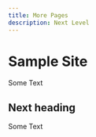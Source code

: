 ```yaml
---
title: More Pages
description: Next Level
---
```


# Sample Site

Some Text

## Next heading

Some Text
